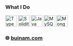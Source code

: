 ### What I Do
<a href="https://www.typescriptlang.org/" target="_blank" rel="noreferrer"><img src="https://buinam.com/img/ts.png" width="36" height="36" alt="TypeScript" /></a>
<a href="https://docs.soliditylang.org/en/v0.8.6/index.html" target="_blank" rel="noreferrer"><img src="https://buinam.com/img/solidity.png" width="36" height="36" alt="Solidity" /></a>
<a href="https://www.oracle.com/java/" target="_blank" rel="noreferrer"><img src="https://buinam.com/img/java.png" width="36" height="36" alt="Java" /></a>
<a href="https://www.mysql.com/" target="_blank" rel="noreferrer"><img src="https://buinam.com/img/mysql.png" width="36" height="36" alt="MySQL" /></a>
<a href="https://www.mongodb.com/" target="_blank" rel="noreferrer"><img src="https://buinam.com/img/mongo.png" width="36" height="36" alt="MongoDB" /></a>

 ### 🌐 [buinam.com](http://buinam.com)
